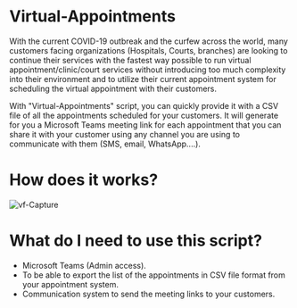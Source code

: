 # Virtual-Appointments 
With the current COVID-19 outbreak and the curfew across the world, many customers facing organizations (Hospitals, Courts, branches) are looking to continue their services with the fastest way possible to run virtual appointment/clinic/court services without introducing too much complexity into their environment and to utilize their current appointment system for scheduling the virtual appointment with their customers.

With "Virtual-Appointments" script, you can quickly provide it with a CSV file of all the appointments scheduled for your customers. It will generate for you a Microsoft Teams meeting link for each appointment that you can share it with your customer using any channel you are using to communicate with them (SMS, email, WhatsApp....).

# How does it works?
![vf-Capture](https://user-images.githubusercontent.com/957921/79162443-f2a36a00-7de5-11ea-8549-a400d9d53ea9.PNG)


# What do I need to use this script?
- Microsoft Teams (Admin access).
- To be able to export the list of the appointments in CSV file format from your appointment system.
- Communication system to send the meeting links to your customers.

